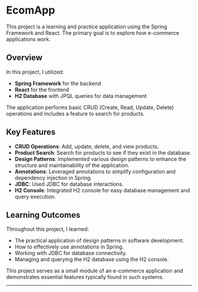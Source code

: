 # EcomApp

This project is a learning and practice application using the Spring Framework and React. The primary goal is to explore how e-commerce applications work. 

## Overview

In this project, I utilized:

- **Spring Framework** for the backend
- **React** for the frontend
- **H2 Database** with JPQL queries for data management

The application performs basic CRUD (Create, Read, Update, Delete) operations and includes a feature to search for products.

## Key Features

- **CRUD Operations**: Add, update, delete, and view products.
- **Product Search**: Search for products to see if they exist in the database.
- **Design Patterns**: Implemented various design patterns to enhance the structure and maintainability of the application.
- **Annotations**: Leveraged annotations to simplify configuration and dependency injection in Spring.
- **JDBC**: Used JDBC for database interactions.
- **H2 Console**: Integrated H2 console for easy database management and query execution.

## Learning Outcomes

Throughout this project, I learned:

- The practical application of design patterns in software development.
- How to effectively use annotations in Spring.
- Working with JDBC for database connectivity.
- Managing and querying the H2 database using the H2 console.

This project serves as a small module of an e-commerce application and demonstrates essential features typically found in such systems.

---
